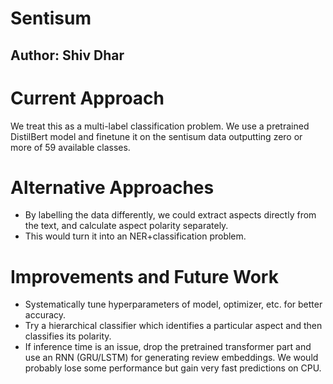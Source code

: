 # Sentisum

## Author: Shiv Dhar

# Current Approach

We treat this as a multi-label classification problem. We use a pretrained DistilBert model and finetune it on the sentisum data outputting zero or more of 59 available classes.

# Alternative Approaches

- By labelling the data differently, we could extract aspects directly from the text, and calculate aspect polarity separately.
- This would turn it into an NER+classification problem.

# Improvements and Future Work

- Systematically tune hyperparameters of model, optimizer, etc. for better accuracy.
- Try a hierarchical classifier which identifies a particular aspect and then classifies its polarity.
- If inference time is an issue, drop the pretrained transformer part and use an RNN (GRU/LSTM) for generating review embeddings. We would probably lose some performance but gain very fast predictions on CPU.
